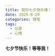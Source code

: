 ```yaml
---
title: 祝你七夕快乐噢！
date: 2025-8-29
categories: 随笔
tags:
  - 记录
  - 心情
---
```


**七夕节快乐！等等我！**

<!-- more -->